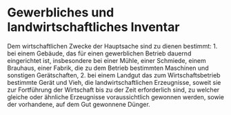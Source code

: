 # Gewerbliches und landwirtschaftliches Inventar

Dem wirtschaftlichen Zwecke der Hauptsache sind zu dienen bestimmt:  1.
 bei einem Gebäude, das für einen gewerblichen Betrieb dauernd eingerichtet ist, insbesondere bei einer Mühle, einer Schmiede, einem Brauhaus, einer Fabrik, die zu dem Betrieb bestimmten Maschinen und sonstigen Gerätschaften,
 2.
 bei einem Landgut das zum Wirtschaftsbetrieb bestimmte Gerät und Vieh, die landwirtschaftlichen Erzeugnisse, soweit sie zur Fortführung der Wirtschaft bis zu der Zeit erforderlich sind, zu welcher gleiche oder ähnliche Erzeugnisse voraussichtlich gewonnen werden, sowie der vorhandene, auf dem Gut gewonnene Dünger.
 

